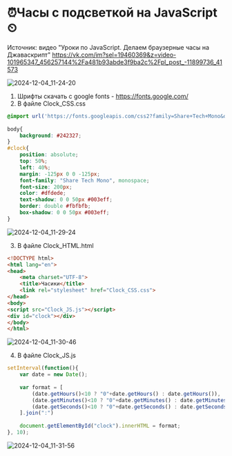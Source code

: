# ⏰Часы с подсветкой на JavaScript⏲

Источник: видео "Уроки по JavaScript. Делаем браузерные часы на Джаваскрипт" https://vk.com/im?sel=19460369&z=video-101965347_456257144%2Fa481b93abde3f9ba2c%2Fpl_post_-11899736_41573

![2024-12-04_11-24-20](https://github.com/user-attachments/assets/7b0f31bd-8edc-4d7c-bb2a-11ef568e33e8)


1. Шрифты скачать с google fonts - https://fonts.google.com/
2. В файле Clock_CSS.css

```CSS
@import url('https://fonts.googleapis.com/css2?family=Share+Tech+Mono&display=swap');  
  
body{  
    background: #242327;  
}  
#clock{  
    position: absolute;  
    top: 50%;  
    left: 40%;  
    margin: -125px 0 0 -125px;  
    font-family: "Share Tech Mono", monospace;  
    font-size: 200px;  
    color: #dfdede;  
    text-shadow: 0 0 50px #003eff;  
    border: double #fbfbfb;  
    box-shadow: 0 0 50px #003eff;  
}
```

![2024-12-04_11-29-24](https://github.com/user-attachments/assets/2c7c0b01-fd10-4a92-8197-d3c794017483)


3. В файле Clock_HTML.html

```HTML
<!DOCTYPE html>  
<html lang="en">  
<head>  
    <meta charset="UTF-8">  
    <title>Часики</title>  
    <link rel="stylesheet" href="Clock_CSS.css">  
</head>  
<body>  
<script src="Clock_JS.js"></script>  
<div id="clock"></div>  
</body>  
</html>
```

![2024-12-04_11-30-46](https://github.com/user-attachments/assets/ae3eb030-f7bc-485b-b0e9-f93e35f19814)


4. В файле Clock_JS.js

```JavaScript
setInterval(function(){  
    var date = new Date();  
  
    var format = [  
        (date.getHours()<10 ? "0"+date.getHours() : date.getHours()),  
        (date.getMinutes()<10 ? "0"+date.getMinutes() : date.getMinutes()),  
        (date.getSeconds()<10 ? "0"+date.getSeconds() : date.getSeconds())  
    ].join(":")  
  
    document.getElementById("clock").innerHTML = format;  
}, 10);
```

![2024-12-04_11-31-56](https://github.com/user-attachments/assets/b5108dec-b8cb-4a85-b655-48ebc5b307da)

